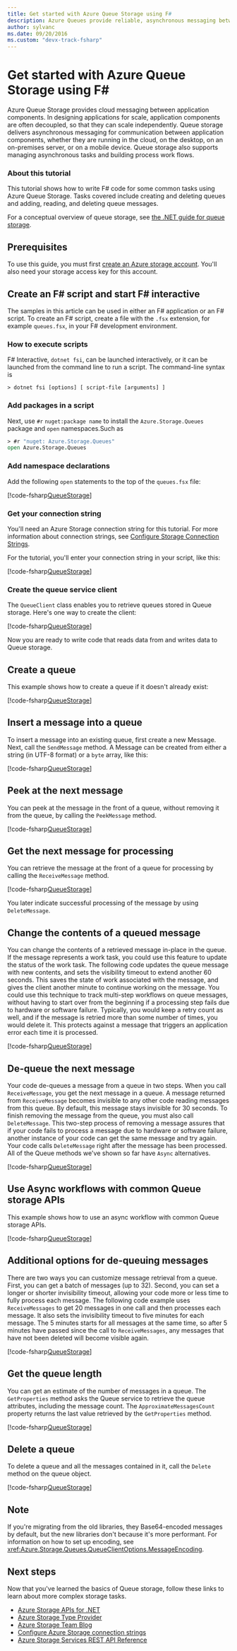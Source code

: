 ```yaml
---
title: Get started with Azure Queue Storage using F#
description: Azure Queues provide reliable, asynchronous messaging between application components. Cloud messaging enables your application components to scale independently.
author: sylvanc
ms.date: 09/20/2016
ms.custom: "devx-track-fsharp"
---
```

# Get started with Azure Queue Storage using F\#

Azure Queue Storage provides cloud messaging between application components. In designing applications for scale, application components are often decoupled, so that they can scale independently. Queue storage delivers asynchronous messaging for communication between application components, whether they are running in the cloud, on the desktop, on an on-premises server, or on a mobile device. Queue storage also supports managing asynchronous tasks and building process work flows.

### About this tutorial

This tutorial shows how to write F# code for some common tasks using Azure Queue Storage. Tasks covered include creating and deleting queues and adding, reading, and deleting queue messages.

For a conceptual overview of queue storage, see [the .NET guide for queue storage](/azure/storage/storage-dotnet-how-to-use-queues).

## Prerequisites

To use this guide, you must first [create an Azure storage account](/azure/storage/storage-create-storage-account).
You'll also need your storage access key for this account.

## Create an F\# script and start F\# interactive

The samples in this article can be used in either an F# application or an F# script. To create an F# script, create a file with the `.fsx` extension, for example `queues.fsx`, in your F# development environment.

### How to execute scripts

F# Interactive, `dotnet fsi`, can be launched interactively, or it can be launched from the command line to run a script. The command-line syntax is

```.NET CLI
> dotnet fsi [options] [ script-file [arguments] ]
```

### Add packages in a script

Next, use `#r` `nuget:package name` to install the `Azure.Storage.Queues` package and `open` namespaces.Such as

```fsharp
> #r "nuget: Azure.Storage.Queues"
open Azure.Storage.Queues
```

### Add namespace declarations

Add the following `open` statements to the top of the `queues.fsx` file:

[!code-fsharp[QueueStorage](../../../samples/snippets/fsharp/azure/queue-storage.fsx#L1-L3)]

### Get your connection string

You'll need an Azure Storage connection string for this tutorial. For more information about connection strings, see [Configure Storage Connection Strings](/azure/storage/storage-configure-connection-string).

For the tutorial, you'll enter your connection string in your script, like this:

[!code-fsharp[QueueStorage](../../../samples/snippets/fsharp/azure/queue-storage.fsx#L9-L9)]

### Create the queue service client

The `QueueClient` class enables you to retrieve queues stored in Queue storage. Here's one way to create the client:

[!code-fsharp[QueueStorage](../../../samples/snippets/fsharp/azure/queue-storage.fsx#L15-L15)]

Now you are ready to write code that reads data from and writes data to Queue storage.

## Create a queue

This example shows how to create a queue if it doesn't already exist:

[!code-fsharp[QueueStorage](../../../samples/snippets/fsharp/azure/queue-storage.fsx#L21-L21)]

## Insert a message into a queue

To insert a message into an existing queue, first create a new
Message. Next, call the `SendMessage` method. A
Message can be created from either a string (in UTF-8
format) or a `byte` array, like this:

[!code-fsharp[QueueStorage](../../../samples/snippets/fsharp/azure/queue-storage.fsx#L27-L28)]

## Peek at the next message

You can peek at the message in the front of a queue, without removing it
from the queue, by calling the `PeekMessage` method.

[!code-fsharp[QueueStorage](../../../samples/snippets/fsharp/azure/queue-storage.fsx#L34-L35)]

## Get the next message for processing

You can retrieve the message at the front of a queue for processing by calling the `ReceiveMessage` method.

[!code-fsharp[QueueStorage](../../../samples/snippets/fsharp/azure/queue-storage.fsx#L41-L41)]

You later indicate successful processing of the message by using `DeleteMessage`.

## Change the contents of a queued message

You can change the contents of a retrieved message in-place in the queue. If the
message represents a work task, you could use this feature to update the
status of the work task. The following code updates the queue message
with new contents, and sets the visibility timeout to extend another 60
seconds. This saves the state of work associated with the message, and
gives the client another minute to continue working on the message. You
could use this technique to track multi-step workflows on queue
messages, without having to start over from the beginning if a
processing step fails due to hardware or software failure. Typically,
you would keep a retry count as well, and if the message is retried more
than some number of times, you would delete it. This protects against a message
that triggers an application error each time it is processed.

[!code-fsharp[QueueStorage](../../../samples/snippets/fsharp/azure/queue-storage.fsx#L47-L51)]

## De-queue the next message

Your code de-queues a message from a queue in two steps. When you call
`ReceiveMessage`, you get the next message in a queue. A message returned
from `ReceiveMessage` becomes invisible to any other code reading messages
from this queue. By default, this message stays invisible for 30
seconds. To finish removing the message from the queue, you must also
call `DeleteMessage`. This two-step process of removing a message
assures that if your code fails to process a message due to hardware or
software failure, another instance of your code can get the same message
and try again. Your code calls `DeleteMessage` right after the message
has been processed.
All of the Queue methods we've shown so far have `Async` alternatives.

[!code-fsharp[QueueStorage](../../../samples/snippets/fsharp/azure/queue-storage.fsx#L57-L58)]

## Use Async workflows with common Queue storage APIs

This example shows how to use an async workflow with common Queue storage APIs.

[!code-fsharp[QueueStorage](../../../samples/snippets/fsharp/azure/queue-storage.fsx#L64-L73)]

## Additional options for de-queuing messages

There are two ways you can customize message retrieval from a queue.
First, you can get a batch of messages (up to 32). Second, you can set a
longer or shorter invisibility timeout, allowing your code more or less
time to fully process each message. The following code example uses
`ReceiveMessages` to get 20 messages in one call and then processes
each message. It also sets the invisibility timeout to five minutes for
each message. The 5 minutes starts for all messages at the same
time, so after 5 minutes have passed since the call to `ReceiveMessages`, any
messages that have not been deleted will become visible again.

[!code-fsharp[QueueStorage](../../../samples/snippets/fsharp/azure/queue-storage.fsx#L79-L81)]

## Get the queue length

You can get an estimate of the number of messages in a queue. The `GetProperties` method asks the Queue service to retrieve the queue attributes, including the message count. The `ApproximateMessagesCount` property returns the last value retrieved by the `GetProperties` method.

[!code-fsharp[QueueStorage](../../../samples/snippets/fsharp/azure/queue-storage.fsx#L87-L88)]

## Delete a queue

To delete a queue and all the messages contained in it, call the
`Delete` method on the queue object.

[!code-fsharp[QueueStorage](../../../samples/snippets/fsharp/azure/queue-storage.fsx#L94-L94)]

## Note

If you're migrating from the old libraries, they Base64-encoded messages by default, but the new libraries don't because it's more performant. For information on how to set up encoding, see <xref:Azure.Storage.Queues.QueueClientOptions.MessageEncoding>.

## Next steps

Now that you've learned the basics of Queue storage, follow these links to learn about more complex storage tasks.

- [Azure Storage APIs for .NET](/dotnet/api/overview/azure/storage)
- [Azure Storage Type Provider](https://github.com/fsprojects/AzureStorageTypeProvider)
- [Azure Storage Team Blog](/archive/blogs/windowsazurestorage/)
- [Configure Azure Storage connection strings](/azure/storage/common/storage-configure-connection-string)
- [Azure Storage Services REST API Reference](/rest/api/storageservices/Azure-Storage-Services-REST-API-Reference)
